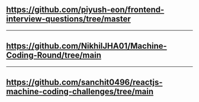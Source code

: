 
## https://github.com/piyush-eon/frontend-interview-questions/tree/master
---
## https://github.com/NikhilJHA01/Machine-Coding-Round/tree/main
---
## https://github.com/sanchit0496/reactjs-machine-coding-challenges/tree/main

